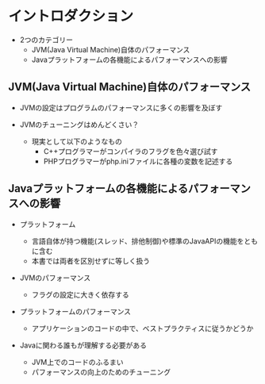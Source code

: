 # イントロダクション

* 2つのカテゴリー
  * JVM(Java Virtual Machine)自体のパフォーマンス
  * Javaプラットフォームの各機能によるパフォーマンスへの影響

## JVM(Java Virtual Machine)自体のパフォーマンス

* JVMの設定はプログラムのパフォーマンスに多くの影響を及ぼす

* JVMのチューニングはめんどくさい？
  * 現実として以下のようなもの
    * C++プログラマーがコンパイラのフラグを色々選び試す
    * PHPプログラマーがphp.iniファイルに各種の変数を記述する

## Javaプラットフォームの各機能によるパフォーマンスへの影響

* プラットフォーム
  * 言語自体が持つ機能(スレッド、排他制御)や標準のJavaAPIの機能をともに含む
  * 本書では両者を区別せずに等しく扱う

* JVMのパフォーマンス
  * フラグの設定に大きく依存する

* プラットフォームのパフォーマンス
  * アプリケーションのコードの中で、ベストプラクティスに従うかどうか

* Javaに関わる誰もが理解する必要がある
  * JVM上でのコードのふるまい
  * パフォーマンスの向上のためのチューニング